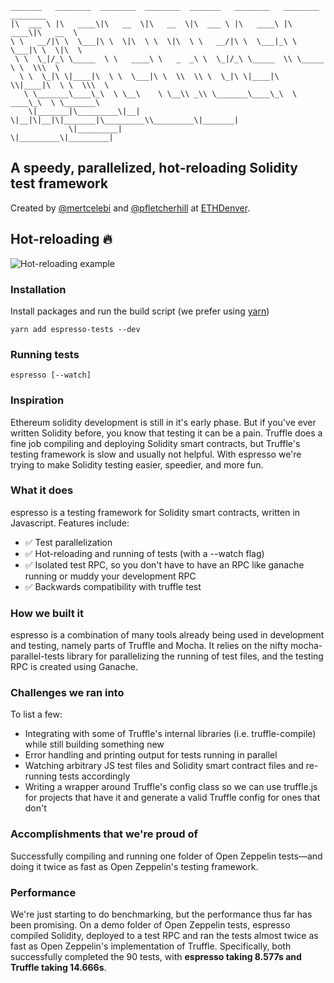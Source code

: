 ```
_______   ________  ________  ________  _______   ________   ________  ________
|\  ___ \ |\   ____\|\   __  \|\   __  \|\  ___ \ |\   ____\ |\   ____\|\   __  \
\ \   __/|\ \  \___|\ \  \|\  \ \  \|\  \ \   __/|\ \  \___|_\ \  \___|\ \  \|\  \
 \ \  \_|/_\ \_____  \ \   ____\ \   _  _\ \  \_|/_\ \_____  \\ \_____  \ \  \\\  \
  \ \  \_|\ \|____|\  \ \  \___|\ \  \\  \\ \  \_|\ \|____|\  \\|____|\  \ \  \\\  \
   \ \_______\____\_\  \ \__\    \ \__\\ _\\ \_______\____\_\  \ ____\_\  \ \_______\
    \|_______|\_________\|__|     \|__|\|__|\|_______|\_________\\_________\|_______|
             \|_________|                            \|_________\|_________|
```

## A speedy, parallelized, hot-reloading Solidity test framework

Created by [@mertcelebi](https://github.com/mertcelebi) and [@pfletcherhill](https://github.com/pfletcherhill) at [ETHDenver](https://ethdenver.com/).

## Hot-reloading :fire:
![Hot-reloading example](https://thumbs.gfycat.com/HarmoniousAnxiousGnatcatcher-size_restricted.gif)

### Installation

Install packages and run the build script (we prefer using [yarn](https://yarnpkg.com/en/))

```
yarn add espresso-tests --dev
```

### Running tests

```
espresso [--watch]
```

### Inspiration

Ethereum solidity development is still in it's early phase. But if you've ever written Solidity before, you know that testing it can be a pain. Truffle does a fine job compiling and deploying Solidity smart contracts, but Truffle's testing framework is slow and usually not helpful. With espresso we're trying to make Solidity testing easier, speedier, and more fun.

### What it does

espresso is a testing framework for Solidity smart contracts, written in Javascript. Features include:

- ✅ Test parallelization
- ✅ Hot-reloading and running of tests (with a --watch flag)
- ✅ Isolated test RPC, so you don't have to have an RPC like ganache running or muddy your development RPC
- ✅ Backwards compatibility with truffle test

### How we built it

espresso is a combination of many tools already being used in development and testing, namely parts of Truffle and Mocha. It relies on the nifty mocha-parallel-tests library for parallelizing the running of test files, and the testing RPC is created using Ganache.

### Challenges we ran into

To list a few:

* Integrating with some of Truffle's internal libraries (i.e. truffle-compile) while still building something new
* Error handling and printing output for tests running in parallel
* Watching arbitrary JS test files and Solidity smart contract files and re-running tests accordingly
* Writing a wrapper around Truffle's config class so we can use truffle.js for projects that have it and generate a valid Truffle config for ones that don't

### Accomplishments that we're proud of

Successfully compiling and running one folder of Open Zeppelin tests—and doing it twice as fast as Open Zeppelin's testing framework.

### Performance

We're just starting to do benchmarking, but the performance thus far has been promising. On a demo folder of Open Zeppelin tests, espresso compiled Solidity, deployed to a test RPC and ran the tests almost twice as fast as Open Zeppelin's implementation of Truffle. Specifically, both successfully completed the 90 tests, with **espresso taking 8.577s and Truffle taking 14.666s**.
